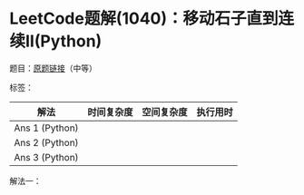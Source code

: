 # LeetCode题解(1040)：移动石子直到连续II(Python)

题目：[原题链接](https://leetcode-cn.com/problems/moving-stones-until-consecutive-ii/)（中等）

标签：

| 解法           | 时间复杂度 | 空间复杂度 | 执行用时 |
| -------------- | ---------- | ---------- | -------- |
| Ans 1 (Python) |            |            |          |
| Ans 2 (Python) |            |            |          |
| Ans 3 (Python) |            |            |          |

解法一：

